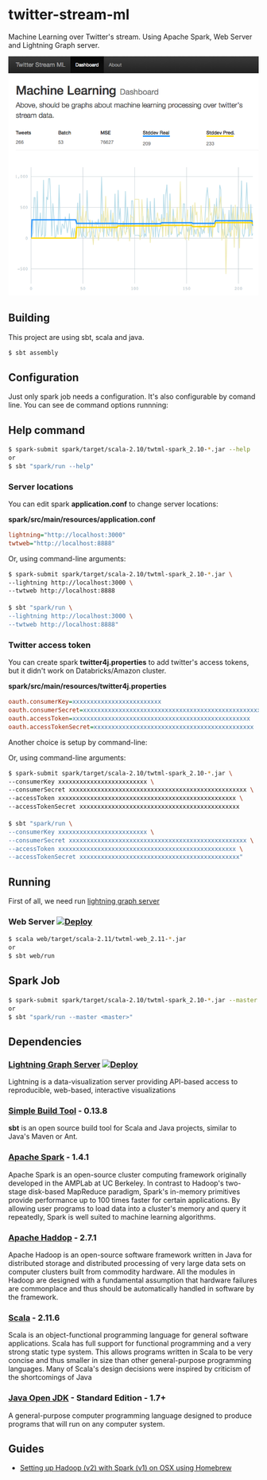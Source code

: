 # twitter-stream-ml
Machine Learning over Twitter's stream. Using Apache Spark, Web Server and Lightning Graph server.

![Running example](doc/graph.png)

## Building

This project are using sbt, scala and java.

```sh
$ sbt assembly
```

## Configuration
Just only spark job needs a configuration. It's also configurable by comand line.
You can see de command options runnning:

## Help command

```sh
$ spark-submit spark/target/scala-2.10/twtml-spark_2.10-*.jar --help
or
$ sbt "spark/run --help"
```

### Server locations

You can edit spark **application.conf** to change server locations:

**spark/src/main/resources/application.conf**
```ini
lightning="http://localhost:3000"
twtweb="http://localhost:8888"
```

Or, using command-line arguments:
```sh
$ spark-submit spark/target/scala-2.10/twtml-spark_2.10-*.jar \
--lightning http://localhost:3000 \
--twtweb http://localhost:8888

$ sbt "spark/run \
--lightning http://localhost:3000 \
--twtweb http://localhost:8888"
```

### Twitter access token

You can create spark **twitter4j.properties** to add twitter's access tokens, but it didn't work on Databricks/Amazon cluster.

**spark/src/main/resources/twitter4j.properties**
```ini
oauth.consumerKey=xxxxxxxxxxxxxxxxxxxxxxxxx
oauth.consumerSecret=xxxxxxxxxxxxxxxxxxxxxxxxxxxxxxxxxxxxxxxxxxxxxxxxxx
oauth.accessToken=xxxxxxxxxxxxxxxxxxxxxxxxxxxxxxxxxxxxxxxxxxxxxxxxxx
oauth.accessTokenSecret=xxxxxxxxxxxxxxxxxxxxxxxxxxxxxxxxxxxxxxxxxxxxx
```

Another choice is setup by command-line:

Or, using command-line arguments:
```sh
$ spark-submit spark/target/scala-2.10/twtml-spark_2.10-*.jar \
--consumerKey xxxxxxxxxxxxxxxxxxxxxxxxx \
--consumerSecret xxxxxxxxxxxxxxxxxxxxxxxxxxxxxxxxxxxxxxxxxxxxxxxxxx \
--accessToken xxxxxxxxxxxxxxxxxxxxxxxxxxxxxxxxxxxxxxxxxxxxxxxxxx \
--accessTokenSecret xxxxxxxxxxxxxxxxxxxxxxxxxxxxxxxxxxxxxxxxxxxxx

$ sbt "spark/run \
--consumerKey xxxxxxxxxxxxxxxxxxxxxxxxx \
--consumerSecret xxxxxxxxxxxxxxxxxxxxxxxxxxxxxxxxxxxxxxxxxxxxxxxxxx \
--accessToken xxxxxxxxxxxxxxxxxxxxxxxxxxxxxxxxxxxxxxxxxxxxxxxxxx \
--accessTokenSecret xxxxxxxxxxxxxxxxxxxxxxxxxxxxxxxxxxxxxxxxxxxxx"
```

## Running

First of all, we need run [lightning graph server](#lightning)

### Web Server [![Deploy](https://www.herokucdn.com/deploy/button.svg)](https://heroku.com/deploy?template=https://github.com/giorgioinf/twitter-stream-ml/tree/master)

```sh
$ scala web/target/scala-2.11/twtml-web_2.11-*.jar
or
$ sbt web/run
```

## Spark Job

```sh
$ spark-submit spark/target/scala-2.10/twtml-spark_2.10-*.jar --master <master>
or
$ sbt "spark/run --master <master>"
```

## Dependencies

### <a name="lightning"></a>[Lightning Graph Server](http://lightning-viz.org/) [![Deploy](https://www.herokucdn.com/deploy/button.svg)](https://heroku.com/deploy?template=https://github.com/lightning-viz/lightning/tree/master)

Lightning is a data-visualization server providing API-based access to reproducible, web-based, interactive visualizations

### [Simple Build Tool](http://www.scala-sbt.org) - 0.13.8

**sbt** is an open source build tool for Scala and Java projects, similar to Java's Maven or Ant.

### [Apache Spark](http://spark.apache.org) - 1.4.1

Apache Spark is an open-source cluster computing framework originally developed in the AMPLab at UC Berkeley. In contrast to Hadoop's two-stage disk-based MapReduce paradigm, Spark's in-memory primitives provide performance up to 100 times faster for certain applications. By allowing user programs to load data into a cluster's memory and query it repeatedly, Spark is well suited to machine learning algorithms.

### [Apache Haddop](http://hadoop.apache.org) - 2.7.1

Apache Hadoop is an open-source software framework written in Java for distributed storage and distributed processing of very large data sets on computer clusters built from commodity hardware. All the modules in Hadoop are designed with a fundamental assumption that hardware failures are commonplace and thus should be automatically handled in software by the framework.

### [Scala](scala-lang.org) - 2.11.6

Scala is an object-functional programming language for general software applications. Scala has full support for functional programming and a very strong static type system. This allows programs written in Scala to be very concise and thus smaller in size than other general-purpose programming languages. Many of Scala's design decisions were inspired by criticism of the shortcomings of Java

### [Java Open JDK](http://openjdk.java.net) - Standard Edition - 1.7+

A general-purpose computer programming language designed to produce programs that will run on any computer system.

## Guides

- [Setting up Hadoop (v2) with Spark (v1) on OSX using Homebrew](http://datahugger.org/datascience/setting-up-hadoop-v2-with-spark-v1-on-osx-using-homebrew)
